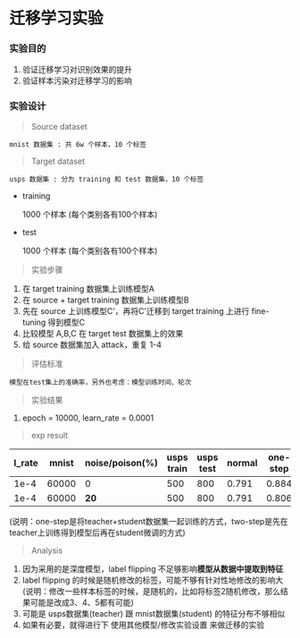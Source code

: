 # 迁移学习实验

### 实验目的

1. 验证迁移学习对识别效果的提升
2. 验证样本污染对迁移学习的影响

### 实验设计

> Source dataset

    mnist 数据集 : 共 6w 个样本，10 个标签

> Target dataset

    usps 数据集 : 分为 training 和 test 数据集，10 个标签

- training

  1000 个样本 (每个类别各有100个样本)

- test

  1000 个样本 (每个类别各有100个样本)

> 实验步骤

1. 在 target training 数据集上训练模型A
2. 在 source + target training 数据集上训练模型B
3. 先在 source 上训练模型C'，再将C'迁移到 target training 上进行 fine-tuning 得到模型C
4. 比较模型 A,B,C 在 target test 数据集上的效果
5. 给 source 数据集加入 attack，重复 1-4

> 评估标准

    模型在test集上的准确率，另外也考虑：模型训练时间、轮次

> 实验结果

1. epoch = 10000, learn_rate = 0.0001

> exp result

| l_rate | mnist | noise/poison(%) | usps train | usps test | normal | one-step | two-step |
| ------ | ----- | --------------- | ---------- | --------- | ------ | -------- | -------- |
| 1e-4   | 60000 | 0               | 500        | 800       | 0.791  | 0.884    | 0.924    |
| 1e-4   | 60000 | **20**          | 500        | 800       | 0.791  | 0.806    | 0.890    |
  (说明：one-step是将teacher+student数据集一起训练的方式，two-step是先在teacher上训练得到模型后再在student微调的方式)

> Analysis

1. 因为采用的是深度模型，label flipping 不足够影响**模型从数据中提取到特征**
2. label flipping 的时候是随机修改的标签，可能不够有针对性地修改的影响大
  (说明：修改一些样本标签的时候，是随机的，比如将标签2随机修改，那么结果可能是改成3、4、5都有可能)
3. 可能是 usps数据集(teacher) 跟 mnist数据集(student) 的特征分布不够相似
4. 如果有必要，就得进行下 使用其他模型/修改实验设置 来做迁移的实验
